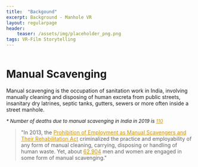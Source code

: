 ```yaml
---
title:  "Backgound"
excerpt: Background - Manhole VR
layout: regularpage
header:
    teaser: /assets/img/placeholder_png.png
tags: VR-Film Storytelling
---
```


<figure class="align-center" style="width: 100%; max-width:400px;">
  <img src="{{ site.url }}{{ site.baseurl }}/assets/img/mvrimages/manhole_title_hindi.png" alt="">
</figure> 


# <b>Manual Scavenging</b>

Manual scavenging is the occupation of sanitation work in India, involving manually cleaning and disposing of human excreta from public streets, insanitary dry latrines, septic tanks, gutters, sewers  or more often inside a street manhole. 
<p style="font-size: small; font-style: italic;">
* Number of deaths due to manual scavenging in India in 2019 is <a style="color: #cc9200;" href="https://www.thehindu.com/news/national/110-deaths-by-cleaning-sewers-septic-tanks-in-2019/article30795201.ece" target="_blank">110</a>
</p>

> "In 2013, the <a style="color: #cc9200;" href="http://legislative.gov.in/sites/default/files/A2013-25.pdf" target="_blank">Prohibition of Employment as Manual Scavengers and Their Rehabilitation Act</a> criminalized the practice and employability of any form of manual cleaning, carrying, disposing or handling of human waste. Yet, about <a style="color: #cc9200;" href="https://www.thehindu.com/news/national/indias-manual-scavenging-problem/article30834545.ece" target="_blank">62,904</a> men and women are engaged in some form of manual scavenging."



<br>

<figure class="align-center" style="width:100%; max-width:400px;">
  <img src="{{ site.url }}{{ site.baseurl }}/assets/img/mvrimages/homepage_manholeenter.png" alt="">
</figure> 